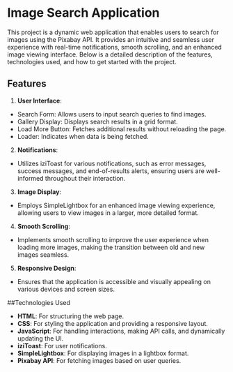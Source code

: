 # Image Search Application

This project is a dynamic web application that enables users to search for images using the Pixabay API. It provides an intuitive and seamless user experience with real-time notifications, smooth scrolling, and an enhanced image viewing interface. Below is a detailed description of the features, technologies used, and how to get started with the project.

## Features

1. **User Interface**:

- Search Form: Allows users to input search queries to find images.
- Gallery Display: Displays search results in a grid format.
- Load More Button: Fetches additional results without reloading the page.
- Loader: Indicates when data is being fetched.

2. **Notifications**:

- Utilizes iziToast for various notifications, such as error messages, success messages, and end-of-results alerts, ensuring users are well-informed throughout their interaction.

3. **Image Display**:

- Employs SimpleLightbox for an enhanced image viewing experience, allowing users to view images in a larger, more detailed format.

4. **Smooth Scrolling**:

- Implements smooth scrolling to improve the user experience when loading more images, making the transition between old and new images seamless.

5. **Responsive Design**:

- Ensures that the application is accessible and visually appealing on various devices and screen sizes.

##Technologies Used

- **HTML**: For structuring the web page.
- **CSS**: For styling the application and providing a responsive layout.
- **JavaScript**: For handling interactions, making API calls, and dynamically updating the UI.
- **iziToast**: For user notifications.
- **SimpleLightbox**: For displaying images in a lightbox format.
- **Pixabay API**: For fetching images based on user queries.

